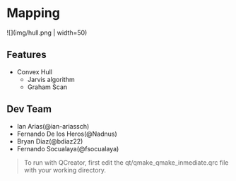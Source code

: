 # Mapping

![](img/hull.png | width=50)

## Features 
* Convex Hull   
    - Jarvis algorithm
    - Graham Scan 

## Dev Team
- Ian Arias(@ian-ariassch)
- Fernando De los Heros(@Nadnus)
- Bryan Diaz(@bdiaz22)
- Fernando Socualaya(@fsocualaya)  

> To run with QCreator, first edit the qt/qmake\_qmake\_inmediate.qrc file with your working directory.
